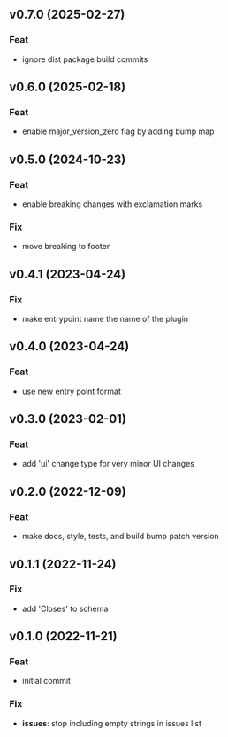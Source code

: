 ## v0.7.0 (2025-02-27)

### Feat

- ignore dist package build commits

## v0.6.0 (2025-02-18)

### Feat

- enable major_version_zero flag by adding bump map

## v0.5.0 (2024-10-23)

### Feat

- enable breaking changes with exclamation marks

### Fix

- move breaking to footer

## v0.4.1 (2023-04-24)

### Fix

- make entrypoint name the name of the plugin

## v0.4.0 (2023-04-24)

### Feat

- use new entry point format

## v0.3.0 (2023-02-01)

### Feat

- add 'ui' change type for very minor UI changes

## v0.2.0 (2022-12-09)

### Feat

- make docs, style, tests, and build bump patch version

## v0.1.1 (2022-11-24)

### Fix

- add 'Closes' to schema

## v0.1.0 (2022-11-21)

### Feat

- initial commit

### Fix

- **issues**: stop including empty strings in issues list
